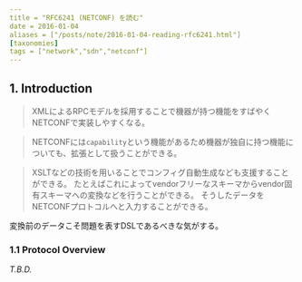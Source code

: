 ```yaml
---
title = "RFC6241 (NETCONF) を読む"
date = 2016-01-04
aliases = ["/posts/note/2016-01-04-reading-rfc6241.html"]
[taxonomies]
tags = ["network","sdn","netconf"]
---
```


## 1. Introduction

> XMLによるRPCモデルを採用することで機器が持つ機能をすばやくNETCONFで実装しやすくなる。

> NETCONFには`capability`という機能があるため機器が独自に持つ機能についても、拡張として扱うことができる。

> XSLTなどの技術を用いることでコンフィグ自動生成なども支援することができる。
たとえばこれによってvendorフリーなスキーマからvendor固有スキーマへの変換などを行うことができる。
そうしたデータをNETCONFプロトコルへと入力することができる。

変換前のデータこそ問題を表すDSLであるべきな気がする。

### 1.1 Protocol Overview

_T.B.D._

